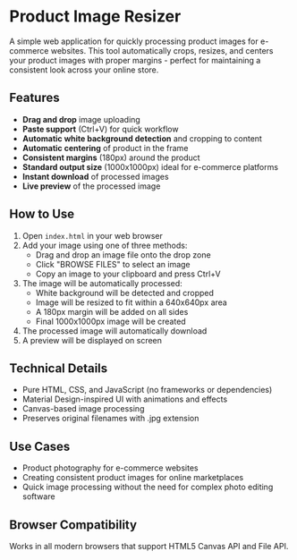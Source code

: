 # Product Image Resizer

A simple web application for quickly processing product images for e-commerce websites. This tool automatically crops, resizes, and centers your product images with proper margins - perfect for maintaining a consistent look across your online store.

## Features

- **Drag and drop** image uploading
- **Paste support** (Ctrl+V) for quick workflow
- **Automatic white background detection** and cropping to content
- **Automatic centering** of product in the frame
- **Consistent margins** (180px) around the product
- **Standard output size** (1000x1000px) ideal for e-commerce platforms
- **Instant download** of processed images
- **Live preview** of the processed image

## How to Use

1. Open `index.html` in your web browser
2. Add your image using one of three methods:
   - Drag and drop an image file onto the drop zone
   - Click "BROWSE FILES" to select an image
   - Copy an image to your clipboard and press Ctrl+V
3. The image will be automatically processed:
   - White background will be detected and cropped
   - Image will be resized to fit within a 640x640px area
   - A 180px margin will be added on all sides
   - Final 1000x1000px image will be created
4. The processed image will automatically download
5. A preview will be displayed on screen

## Technical Details

- Pure HTML, CSS, and JavaScript (no frameworks or dependencies)
- Material Design-inspired UI with animations and effects
- Canvas-based image processing
- Preserves original filenames with .jpg extension

## Use Cases

- Product photography for e-commerce websites
- Creating consistent product images for online marketplaces
- Quick image processing without the need for complex photo editing software

## Browser Compatibility

Works in all modern browsers that support HTML5 Canvas API and File API.
